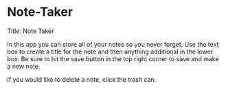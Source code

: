 # Note-Taker

Title: Note Taker

In this app you can store all of your notes so you never forget. Use the text box to create a title for the note and then anything additional in the lower box. Be sure to hit the save button in the top right corner to save and make a new note.

If you would like to delete a note, click the trash can.
